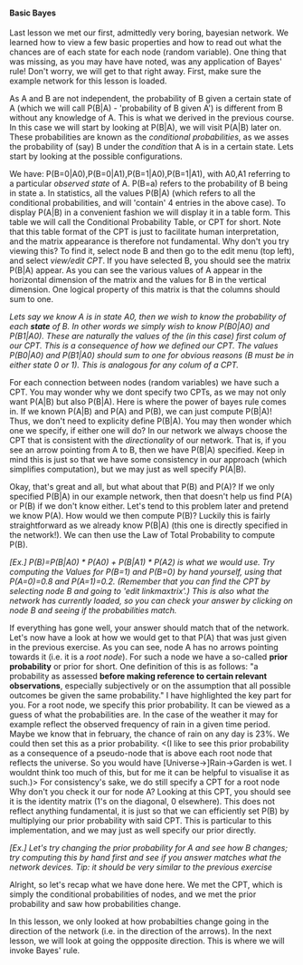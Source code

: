 #### Basic Bayes

Last lesson we met our first, admittedly very boring, bayesian network. We learned how to view a few basic properties and 
how to read out what the chances are of each state for each node (random variable). One thing that was missing, as you may have 
have noted, was any application of Bayes' rule! Don't worry, we will get to that right away. First, make sure the example 
network for this lesson is loaded. 

As A and B are not independent, the probability of B given a certain state of A (which we will call P(B|A) - 'probability of B 
given A') is different from B without any knowledge of A. This is what we derived in the previous course. In this case we will 
start by looking at P(B|A), we will visit P(A|B) later on. These probabilities are known as the *conditional probabilities*, as we asses the probability of (say) B under the *condition* that A is in a certain state. Lets start by looking at the possible configurations.

We have: P(B=0|A0),P(B=0|A1),P(B=1|A0),P(B=1|A1), with A0,A1 referring to a particular *observed state* of A. P(B=a)
refers to the probability of B being in state a. 
In statistics, all the values P(B|A) (which refers to all the conditional probabilities, and will 'contain' 4 entries in the above 
case).  To display P(A|B) in a convenient fashion we will display it in a table form. This table we will call the Conditional
Probability Table, or CPT for short. Note that this table format of the CPT is just to facilitate human interpretation, and the matrix appearance is therefore not fundamental. Why don't you try viewing this? To find it, select node B and then go to
the edit menu (top left), and select *view/edit CPT*. If you have selected B, you should see the matrix P(B|A) appear. As
you can see the various values of A appear in the horizontal dimension of the matrix and the values for B in the vertical 
dimension. One logical property of this matrix is that the columns should sum to one.

*Lets say we know A is in state A0, then we wish to know the probability of each **state** of B. In other words we simply wish 
to know P(B0|A0) and P(B1|A0). These are naturally the values of the (in this case) first colum of our CPT. This 
is a consequence of how we defined our CPT. The values P(B0|A0) and P(B1|A0) should sum to one for obvious reasons (B 
must be in either state 0 or 1). This is analogous for any colum of a CPT.*

For each connection between nodes (random variables) we have such a CPT. You may wonder why we dont specify two CPTs, as we may not only want P(A|B) but also P(B|A). Here is where the power of bayes rule comes in. If we known P(A|B) and P(A) and P(B), we can just compute P(B|A)! Thus, we don't need to explicity define P(B|A). You may then wonder which one we specify, if either one will do? In our network we always choose the CPT that is consistent with the *directionality* of our network. That is, if you see an arrow pointing from A to B, then we have P(B|A) specified. Keep in mind this is just so that we have some consistency in our approach (which simplifies computation), but we may just as well specify P(A|B). 

Okay, that's great and all, but what about that P(B) and P(A)? If we only specified P(B|A) in our example network, then that doesn't help us find P(A) or P(B) if we don't know either. Let's tend to this problem later and pretend we know P(A). How would we then compute P(B)? Luckily this is fairly straightforward as we already know P(B|A) (this one is directly specified in the network!). We can then use the Law of Total Probability to compute P(B). 


*[Ex.] P(B)=P(B|A0) * P(A0) + P(B|A1) * P(A2) is what we would use. Try computing the Values for P(B=1) and P(B=0) by hand yourself, using that P(A=0)=0.8 and P(A=1)=0.2. (Remember that you can find the CPT by selecting node B and going to 'edit linkmaxtrix'.) This is also what the network has currently loaded, so you can check your answer by clicking on node B and seeing if the probabilities match.*

If everything has gone well, your answer should match that of the network. Let's now have a look at how we would get to that P(A) that was just given in the previous exercise. As you can see, node A has no arrows pointing towards it (i.e. it is a *root node*). For such  a node we have a so-called **prior probability** or prior for short. One definition of this is as follows: "a probability as assessed **before making reference to certain relevant observations**, especially subjectively or on the assumption that all possible outcomes be given the same probability." I have highlighted the key part for you. 
For a root node, we specify this prior probability. It can be viewed as a guess of what the probabilities are. In the case of the weather it may for example reflect the observed frequency of rain in a given time period. Maybe we know that in february, the chance of rain on any day is 23%. We could then set this as a prior probability. 
<(I like to see this prior probability as a consequence of a pseudo-node that is above each root node that reflects the universe. So you would have [Universe->]Rain->Garden is wet. I wouldnt think too much of this, but for me it can be helpful to visualise it as such.)>
For consistency's sake, we do still specify a CPT for a root node Why don't you check it our for node A? Looking at this CPT, you should see it is the identity matrix (1's on the diagonal, 0 elsewhere). This does not reflect anything fundamental, it is just so that we can efficiently set P(B) by multiplying our prior probability with said CPT. This is particular to this implementation, and we may just as well specify our prior directly.

*[Ex.] Let's try changing the prior probability for A and see how B changes; try computing this by hand first and see if you answer matches what the network devices. Tip: it should be very similar to the previous exercise*

Alright, so let's recap what we have done here. We met the CPT, which is simply the conditional probabilities of nodes, and we met the prior probability and saw how probabilities change. 

In this lesson, we only looked at how probabilties change going in the direction of the network (i.e. in the direction of the arrows). In the next lesson, we will look at going the oppposite direction. This is where we will invoke Bayes' rule.
